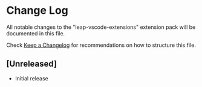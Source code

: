 # Change Log

All notable changes to the "leap-vscode-extensions" extension pack will be documented in this file.

Check [Keep a Changelog](http://keepachangelog.com/) for recommendations on how to structure this file.

## [Unreleased]

- Initial release
